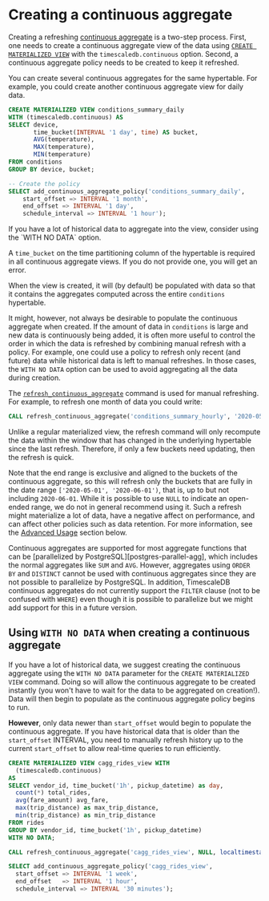# Creating a continuous aggregate

Creating a refreshing [continuous aggregate][api-continuous-aggs] is a two-step
process. First, one needs to create a continuous aggregate view of the data
using [`CREATE MATERIALIZED VIEW`][postgres-createview] with the
`timescaledb.continuous` option. Second, a continuous aggregate
policy needs to be created to keep it refreshed.

You can create several continuous aggregates for the same
hypertable. For example, you could create another continuous aggregate
view for daily data.

```sql
CREATE MATERIALIZED VIEW conditions_summary_daily
WITH (timescaledb.continuous) AS
SELECT device,
       time_bucket(INTERVAL '1 day', time) AS bucket,
       AVG(temperature),
       MAX(temperature),
       MIN(temperature)
FROM conditions
GROUP BY device, bucket;

-- Create the policy
SELECT add_continuous_aggregate_policy('conditions_summary_daily',
	start_offset => INTERVAL '1 month',
	end_offset => INTERVAL '1 day',
	schedule_interval => INTERVAL '1 hour');
```

<highlight type="tip">
If you have a lot of historical data to aggregate into the view, consider using
the `WITH NO DATA` option.
</highlight>

A `time_bucket` on the time partitioning column of the hypertable is
required in all continuous aggregate views. If you do not provide one,
you will get an error.

When the view is created, it will (by default) be populated with data
so that it contains the aggregates computed across the entire
`conditions` hypertable.

It might, however, not always be desirable to populate the continuous
aggregate when created. If the amount of data in `conditions` is large
and new data is continuously being added, it is often more useful to
control the order in which the data is refreshed by combining manual
refresh with a policy. For example, one could use a policy to refresh
only recent (and future) data while historical data is left to manual
refreshes. In those cases, the `WITH NO DATA` option can be used to
avoid aggregating all the data during creation.

The [`refresh_continuous_aggregate`][refresh_continuous_aggregate]
command is used for manual refreshing. For example, to refresh one
month of data you could write:

```sql
CALL refresh_continuous_aggregate('conditions_summary_hourly', '2020-05-01', '2020-06-01');
```

Unlike a regular materialized view, the refresh command will only
recompute the data within the window that has changed in the
underlying hypertable since the last refresh. Therefore, if only a few
buckets need updating, then the refresh is quick.

Note that the end range is exclusive and aligned to the buckets of the
continuous aggregate, so this will refresh only the buckets that are
fully in the date range `['2020-05-01', '2020-06-01')`, that is, up to
but not including `2020-06-01`. While it is possible to use `NULL` to
indicate an open-ended range, we do not in general recommend using
it. Such a refresh might materialize a lot of data, have a negative
affect on performance, and can affect other policies such as data
retention. For more information, see the [Advanced
Usage](#advanced-usage) section below.

Continuous aggregates are supported for most aggregate functions that
can be [parallelized by PostgreSQL][postgres-parallel-agg], which
includes the normal aggregates like `SUM` and `AVG`. However,
aggregates using `ORDER BY` and `DISTINCT` cannot be used with
continuous aggregates since they are not possible to parallelize by
PostgreSQL. In addition, TimescaleDB continuous aggregates do not
currently support the `FILTER` clause (not to be confused with
`WHERE`) even though it is possible to parallelize but we might add
support for this in a future version.


## Using `WITH NO DATA` when creating a continuous aggregate

If you have a lot of historical data, we suggest creating the continuous aggregate
using the `WITH NO DATA` parameter for the `CREATE MATERIALIZED VIEW` command. Doing
so will allow the continuous aggregate to be created instantly (you won't have to wait
for the data to be aggregated on creation!). Data will then begin to populate as the
continuous aggregate policy begins to run.

**However**, only data newer than `start_offset` would begin to populate the continuous
aggregate. If you have historical data that is older than the `start_offset` INTERVAL,
you need to manually refresh history up to the current `start_offset` to allow
real-time queries to run efficiently.

```sql
CREATE MATERIALIZED VIEW cagg_rides_view WITH
  (timescaledb.continuous)
AS
SELECT vendor_id, time_bucket('1h', pickup_datetime) as day,
  count(*) total_rides,
  avg(fare_amount) avg_fare,
  max(trip_distance) as max_trip_distance,
  min(trip_distance) as min_trip_distance
FROM rides
GROUP BY vendor_id, time_bucket('1h', pickup_datetime)
WITH NO DATA;

CALL refresh_continuous_aggregate('cagg_rides_view', NULL, localtimestamp - INTERVAL '1 week');

SELECT add_continuous_aggregate_policy('cagg_rides_view',
  start_offset => INTERVAL '1 week',
  end_offset   => INTERVAL '1 hour',
  schedule_interval => INTERVAL '30 minutes');
```

[api-continuous-aggs]: /api/:currentVersion:/continuous-aggregates/
[postgres-createview]: https://www.postgresql.org/docs/current/rules-materializedviews.html
[refresh_continuous_aggregate]: /continuous-aggregates/refresh_continuous_aggregate/
